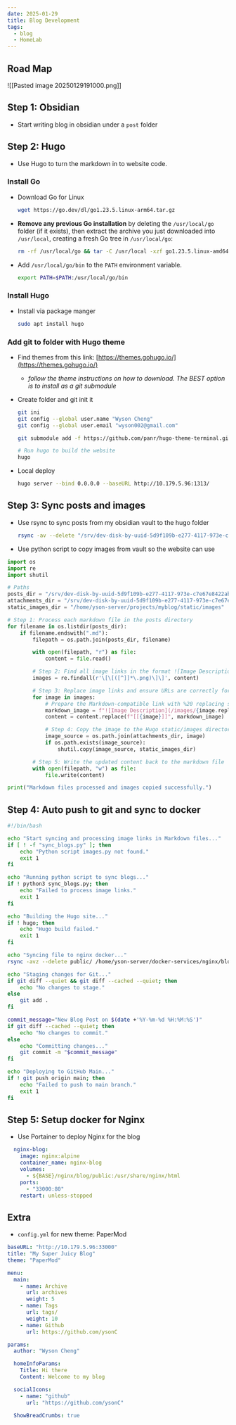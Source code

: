 ```yaml
---
date: 2025-01-29
title: Blog Development
tags:
  - blog
  - HomeLab
---
```

## Road Map

![[Pasted image 20250129191000.png]]
## Step 1: Obsidian

- Start writing blog in obsidian under a `post` folder

## Step 2: Hugo

- Use Hugo to turn the markdown in to website code.

### Install Go

- Download Go for Linux
	```bash
	wget https://go.dev/dl/go1.23.5.linux-arm64.tar.gz
	```
- **Remove any previous Go installation** by deleting the `/usr/local/go` folder (if it exists), then extract the archive you just downloaded into `/usr/local`, creating a fresh Go tree in `/usr/local/go`:
	```bash
	rm -rf /usr/local/go && tar -C /usr/local -xzf go1.23.5.linux-amd64.tar.gz
	```

- Add `/usr/local/go/bin` to the `PATH` environment variable.
	```bash
	export PATH=$PATH:/usr/local/go/bin
	```

### Install Hugo

- Install via package manger 
	```bash
	sudo apt install hugo
	```

### Add git to folder with Hugo theme

- Find themes from this link: [https://themes.gohugo.io/](https://themes.gohugo.io/)
    - _follow the theme instructions on how to download. The BEST option is to install as a git submodule_
- Create folder and git init it
	```bash
	git ini
	git config --global user.name "Wyson Cheng"
	git config --global user.email "wyson002@gmail.com"

	git submodule add -f https://github.com/panr/hugo-theme-terminal.git themes/terminal

	# Run hugo to build the website
	hugo
	```

- Local deploy
	```bash
	hugo server --bind 0.0.0.0 --baseURL http://10.179.5.96:1313/
	```

## Step 3: Sync posts and images

- Use rsync to sync posts from my obsidian vault to the hugo folder
	```bash
	rsync -av --delete "/srv/dev-disk-by-uuid-5d9f109b-e277-4117-973e-c7e67e8422ab/super_vault/yson/Obsidian Super Vault/posts/" "/home/yson-server/projects/myblog/content/posts/"
	```

- Use python script to copy images from vault so the website can use
```python
import os
import re
import shutil

# Paths
posts_dir = "/srv/dev-disk-by-uuid-5d9f109b-e277-4117-973e-c7e67e8422ab/super_vault/yson/Obsidian Super Vault/posts/"
attachments_dir = "/srv/dev-disk-by-uuid-5d9f109b-e277-4117-973e-c7e67e8422ab/super_vault/yson/Obsidian Super Vault/97 - Resources/"
static_images_dir = "/home/yson-server/projects/myblog/static/images"

# Step 1: Process each markdown file in the posts directory
for filename in os.listdir(posts_dir):
    if filename.endswith(".md"):
        filepath = os.path.join(posts_dir, filename)

        with open(filepath, "r") as file:
            content = file.read()

        # Step 2: Find all image links in the format ![Image Description](/images/Pasted%20image%20...%20.png)
        images = re.findall(r'\[\[([^]]*\.png)\]\]', content)

        # Step 3: Replace image links and ensure URLs are correctly formatted
        for image in images:
            # Prepare the Markdown-compatible link with %20 replacing spaces
            markdown_image = f"![Image Description](/images/{image.replace(' ', '%20')})"
            content = content.replace(f"[[{image}]]", markdown_image)

            # Step 4: Copy the image to the Hugo static/images directory if it exists
            image_source = os.path.join(attachments_dir, image)
            if os.path.exists(image_source):
                shutil.copy(image_source, static_images_dir)

        # Step 5: Write the updated content back to the markdown file
        with open(filepath, "w") as file:
            file.write(content)

print("Markdown files processed and images copied successfully.")
```

## Step 4: Auto push to git and sync to docker 

```bash
#!/bin/bash

echo "Start syncing and processing image links in Markdown files..."
if [ ! -f "sync_blogs.py" ]; then
    echo "Python script images.py not found."
    exit 1
fi

echo "Running python script to sync blogs..."
if ! python3 sync_blogs.py; then
    echo "Failed to process image links."
    exit 1
fi

echo "Building the Hugo site..."
if ! hugo; then
    echo "Hugo build failed."
    exit 1
fi

echo "Syncing file to nginx docker..."
rsync -avz --delete public/ /home/yson-server/docker-services/nginx/blog/public

echo "Staging changes for Git..."
if git diff --quiet && git diff --cached --quiet; then
    echo "No changes to stage."
else
    git add .
fi

commit_message="New Blog Post on $(date +'%Y-%m-%d %H:%M:%S')"
if git diff --cached --quiet; then
    echo "No changes to commit."
else
    echo "Committing changes..."
    git commit -m "$commit_message"
fi

echo "Deploying to GitHub Main..."
if ! git push origin main; then
    echo "Failed to push to main branch."
    exit 1
fi
```


## Step 5: Setup docker for Nginx

- Use Portainer to deploy Nginx for the blog
```yaml
  nginx-blog:
    image: nginx:alpine
    container_name: nginx-blog
    volumes:
      - ${BASE}/nginx/blog/public:/usr/share/nginx/html
    ports:
      - "33000:80"
    restart: unless-stopped
```


## Extra

- `config.yml` for new theme: PaperMod

```yaml
baseURL: "http://10.179.5.96:33000"
title: "My Super Juicy Blog"
theme: "PaperMod"

menu:
  main:
    - name: Archive
      url: archives
      weight: 5
    - name: Tags
      url: tags/
      weight: 10
    - name: Github
      url: https://github.com/ysonC

params:
  author: "Wyson Cheng"

  homeInfoParams:
    Title: Hi there
    Content: Welcome to my blog

  socialIcons:
    - name: "github"
      url: "https://github.com/ysonC"

  ShowBreadCrumbs: true
```
